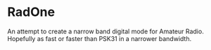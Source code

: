 # RadOne

An attempt to create a narrow band digital mode for Amateur Radio. Hopefully as fast or faster than PSK31 in a narrower bandwidth.